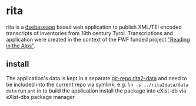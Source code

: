 # rita

rita is a [dsebaseapp](https://github.com/KONDE-AT/dsebaseapp) based web application to publish XML/TEI encoded transcripts of inventories from 18th century Tyrol.
Transcriptions and application were created in the context of the FWF funded project ["Reading in the Alps"](https://pf.fwf.ac.at/de/wissenschaft-konkret/project-finder?search[what]=P+29329).

## install

The application's data is kept in a separate [git-repo rita2-data](https://github.com/reading-in-the-alps/rita2-data) and need to be included into the current repo via symlink, e.g. `ln -s ../rita2data/data data`
run `ant` in to build the application
install the package into eXist-db via eXist-dbs package manager
